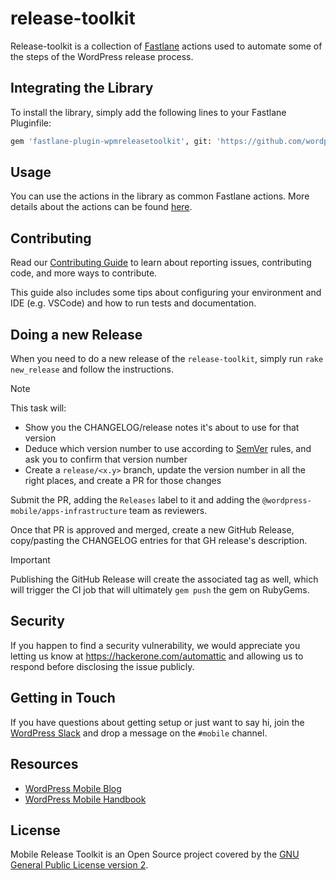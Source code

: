 # release-toolkit
Release-toolkit is a collection of [Fastlane](https://fastlane.tools/) actions used to automate some of the steps of the WordPress release process.  

## Integrating the Library 

To install the library, simply add the following lines to your Fastlane Pluginfile:

```bash
gem 'fastlane-plugin-wpmreleasetoolkit', git: 'https://github.com/wordpress-mobile/release-toolkit', tag: '0.6.0' # or the version number you want
```

## Usage

You can use the actions in the library as common Fastlane actions. 
More details about the actions can be found [here](lib/fastlane/plugin/wpmreleasetoolkit/actions/).

## Contributing

Read our [Contributing Guide](CONTRIBUTING.md) to learn about reporting issues, contributing code, and more ways to contribute.

This guide also includes some tips about configuring your environment and IDE (e.g. VSCode) and how to run tests and documentation.

## Doing a new Release

When you need to do a new release of the `release-toolkit`, simply run `rake new_release` and follow the instructions.

> [!NOTE]  
> This task will:
>  - Show you the CHANGELOG/release notes it's about to use for that version
>  - Deduce which version number to use according to [SemVer](https://semver.org/) rules, and ask you to confirm that version number
>  - Create a `release/<x.y>` branch, update the version number in all the right places, and create a PR for those changes

Submit the PR, adding the `Releases` label to it and adding the `@wordpress-mobile/apps-infrastructure` team as reviewers.

Once that PR is approved and merged, create a new GitHub Release, copy/pasting the CHANGELOG entries for that GH release's description.

> [!IMPORTANT]  
> Publishing the GitHub Release will create the associated tag as well, which will trigger the CI job that will ultimately `gem push` the gem on RubyGems.

## Security

If you happen to find a security vulnerability, we would appreciate you letting us know at https://hackerone.com/automattic and allowing us to respond before disclosing the issue publicly.

## Getting in Touch ##

If you have questions about getting setup or just want to say hi, join the [WordPress Slack](https://chat.wordpress.org) and drop a message on the `#mobile` channel.

## Resources

- [WordPress Mobile Blog](http://make.wordpress.org/mobile)
- [WordPress Mobile Handbook](http://make.wordpress.org/mobile/handbook/)

## License

Mobile Release Toolkit is an Open Source project covered by the [GNU General Public License version 2](LICENSE).
